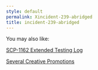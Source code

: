 ```yaml
---
style: default
permalink: Xincident-239-abridged
title: incident-239-abridged
---
```

You may also like:

[SCP-1162 Extended Testing Log](http://scp-wiki.net/scp-1162-log)

[Several Creative Promotions](http://scp-wiki.net/several-clever-promotions)
